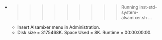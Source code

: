 * >>>>>>>>> Running inst-std-system-alsamixer.sh ...
  * Insert Alsamixer menu in Administration.
  * Disk size = 3175468K. Space Used = 8K. Runtime = 00:00:00:00.
